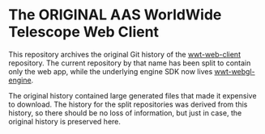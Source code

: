 # The ORIGINAL AAS WorldWide Telescope Web Client

This repository archives the original Git history of the
[wwt-web-client](https://github.com/WorldWideTelescope/wwt-web-client/)
repository. The current repository by that name has been split to contain only
the web app, while the underlying engine SDK now lives
[wwt-webgl-engine](https://github.com/WorldWideTelescope/wwt-webgl-engine/).

The original history contained large generated files that made it expensive to
download. The history for the split repositories was derived from this
history, so there should be no loss of information, but just in case, the
original history is preserved here.
